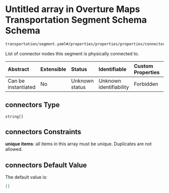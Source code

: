 # Untitled array in Overture Maps Transportation Segment Schema Schema

```txt
transportation/segment.yaml#/properties/properties/properties/connectors
```

List of connector nodes this segment is physically connected to.

| Abstract            | Extensible | Status         | Identifiable            | Custom Properties | Additional Properties | Access Restrictions | Defined In                                                                                                      |
| :------------------ | :--------- | :------------- | :---------------------- | :---------------- | :-------------------- | :------------------ | :-------------------------------------------------------------------------------------------------------------- |
| Can be instantiated | No         | Unknown status | Unknown identifiability | Forbidden         | Allowed               | none                | [segment.yaml\*](../../../../../../../tmp/jsonschema/schema/transportation/segment.yaml "open original schema") |

## connectors Type

`string[]`

## connectors Constraints

**unique items**: all items in this array must be unique. Duplicates are not allowed.

## connectors Default Value

The default value is:

```json
[]
```
